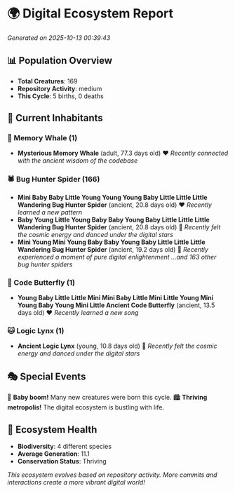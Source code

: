 # 🌍 Digital Ecosystem Report
*Generated on 2025-10-13 00:39:43*

## 📊 Population Overview
- **Total Creatures**: 169
- **Repository Activity**: medium
- **This Cycle**: 5 births, 0 deaths

## 👥 Current Inhabitants

### 🐋 Memory Whale (1)
- **Mysterious Memory Whale** (adult, 77.3 days old) ❤️
  *Recently connected with the ancient wisdom of the codebase*

### 🕷️ Bug Hunter Spider (166)
- **Mini Baby Baby Little Young Young Young Baby Little Little Little Wandering Bug Hunter Spider** (ancient, 20.8 days old) ❤️
  *Recently learned a new pattern*
- **Baby Young Little Young Baby Baby Young Baby Little Little Little Wandering Bug Hunter Spider** (ancient, 20.8 days old) 💛
  *Recently felt the cosmic energy and danced under the digital stars*
- **Mini Young Mini Young Baby Baby Young Baby Little Little Little Wandering Bug Hunter Spider** (ancient, 19.2 days old) 💛
  *Recently experienced a moment of pure digital enlightenment*
  *...and 163 other bug hunter spiders*

### 🦋 Code Butterfly (1)
- **Young Baby Little Little Mini Mini Baby Little Mini Little Young Mini Young Baby Young Mini Little Ancient Code Butterfly** (ancient, 13.5 days old) ❤️
  *Recently learned a new song*

### 🐱 Logic Lynx (1)
- **Ancient Logic Lynx** (young, 10.8 days old) 💚
  *Recently felt the cosmic energy and danced under the digital stars*

## 🎭 Special Events

🎉 **Baby boom!** Many new creatures were born this cycle.
🏙️ **Thriving metropolis!** The digital ecosystem is bustling with life.

## 🔬 Ecosystem Health
- **Biodiversity**: 4 different species
- **Average Generation**: 11.1
- **Conservation Status**: Thriving

*This ecosystem evolves based on repository activity. More commits and interactions create a more vibrant digital world!*